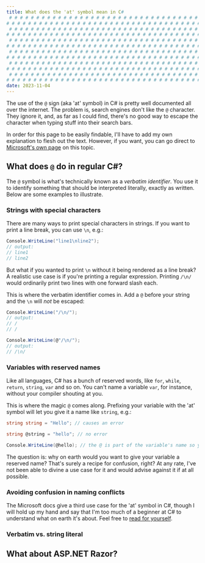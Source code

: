 ```yaml
---
title: What does the 'at' symbol mean in C#
 # # # # # # # # # # # # # # # # # # # # # # # # # # # # # # # # # # # # # # # # # # # 
# # # # # # # # # # # # # # # # # # # # # # # # # # # # # # # # # # # # # # # # # # # 
 # # # # # # # # # # # # # # # # # # # # # # # # # # # # # # # # # # # # # # # # # # # 
# # # # # # # # # # # # # # # # # # # # # # # # # # # # # # # # # # # # # # # # # # # 
 # # # # # # # # # # # # # # # # # # # # # # # # # # # # # # # # # # # # # # # # # # # 
# # # # # # # # # # # # # # # # # # # # # # # # # # # # # # # # # # # # # # # # # # # 
 # # # # # # # # # # # # # # # # # # # # # # # # # # # # # # # # # # # # # # # # # # # 
# # # # # # # # # # # # # # # # # # # # # # # # # # # # # # # # # # # # # # # # # # # 
 # # # # # # # # # # # # # # # # # # # # # # # # # # # # # # # # # # # # # # # # # # # 
# # # # # # # # # # # # # # # # # # # # # # # # # # # # # # # # # # # # # # # # # # # 
 # # # # # # # # # # # # # # # # # # # # # # # # # # # # # # # # # # # # # # # # # # # 
# # # # # # # # # # # # # # # # # # # # # # # # # # # # # # # # # # # # # # # # # # # 
date: 2023-11-04
---
```


The use of the `@` sign (aka 'at' symbol) in C# is pretty well documented all over the internet. The problem is, search engines don't like the `@` character. They ignore it, and, as far as I could find, there's no good way to escape the character when typing stuff into their search bars.

In order for this page to be easily findable, I'll have to add my own explanation to flesh out the text. However, if you want, you can go direct to [Microsoft's own page](https://learn.microsoft.com/en-us/dotnet/csharp/language-reference/tokens/verbatim) on this topic.

## What does `@` do in regular C#?

The `@` symbol is what's technically known as a _verbatim identifier_. You use it to identify something that should be interpreted literally, exactly as written. Below are some examples to illustrate.

### Strings with special characters

There are many ways to print special characters in strings. If you want to print a line break, you can use `\n`, e.g.:

```cs
Console.WriteLine("line1\nline2");
// output:
// line1
// line2
```

But what if you wanted to print `\n` without it being rendered as a line break? A realistic use case is if you're printing a regular expression. Printing `/\n/` would ordinarily print two lines with one forward slash each.

This is where the verbatim identifier comes in. Add a `@` before your string and the `\n` will _not_ be escaped:

```cs
Console.WriteLine("/\n/");
// output:
// /
// /

Console.WriteLine(@"/\n/");
// output:
// /\n/
```

### Variables with reserved names

Like all languages, C# has a bunch of reserved words, like `for`, `while`, `return`, `string`, `var` and so on. You can't name a variable `var`, for instance, without your compiler shouting at you.

This is where the magic `@` comes along. Prefixing your variable with the 'at' symbol will let you give it a name like `string`, e.g.:

```cs
string string = "Hello"; // causes an error

string @string = "hello"; // no error

Console.WriteLine(@hello); // the @ is part of the variable's name so you need to use it when referring to it
```

The question is: why on earth would you want to give your variable a reserved name? That's surely a recipe for confusion, right? At any rate, I've not been able to divine a use case for it and would advise against it if at all possible.

### Avoiding confusion in naming conflicts

The Microsoft docs give a third use case for the 'at' symbol in C#, though I will hold up my hand and say that I'm too much of a beginner at C# to understand what on earth it's about. Feel free to [read for yourself](https://learn.microsoft.com/en-us/dotnet/csharp/language-reference/tokens/verbatim).

### Verbatim vs. string literal

<!-- 
- explain why verbatim isn't necessarily the same thing as a string literal
 -->

## What about ASP.NET Razor?

<!-- 
- primary source is https://weblogs.asp.net/scottgu/asp-net-mvc-3-razor-s-and-lt-text-gt-syntax
- https://haacked.com/archive/2011/01/06/razor-syntax-quick-reference.aspx/
 -->
